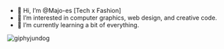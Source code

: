 - 👋 Hi, I’m @Majo-es [Tech x Fashion]
- 👀 I’m interested in computer graphics, web design, and creative code. 
- 🌱 I’m currently learning a bit of everything. 

![giphyjundog](https://user-images.githubusercontent.com/43044338/227368857-52958296-7b7b-4c2e-a591-c3a4899cf493.gif)

